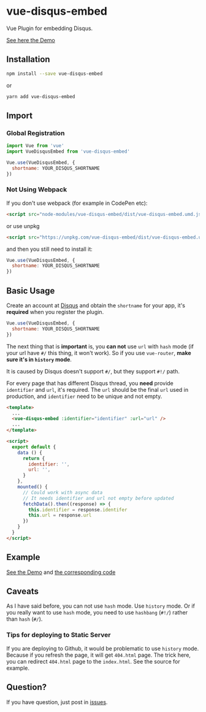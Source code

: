 # vue-disqus-embed
Vue Plugin for embedding Disqus.

[See here the Demo](https://alijaya.github.io/vue-disqus-embed/)

## Installation

```bash
npm install --save vue-disqus-embed
```

or

```bash
yarn add vue-disqus-embed
```

## Import

### Global Registration

```javascript
import Vue from 'vue'
import VueDisqusEmbed from 'vue-disqus-embed'

Vue.use(VueDisqusEmbed, {
  shortname: YOUR_DISQUS_SHORTNAME
})
```

### Not Using Webpack

If you don't use webpack (for example in CodePen etc):

```html
<script src="node-modules/vue-disqus-embed/dist/vue-disqus-embed.umd.js"></script>
```

or use unpkg

```html
<script src="https://unpkg.com/vue-disqus-embed/dist/vue-disqus-embed.umd.js"></script>
```

and then you still need to install it:

```javascript
Vue.use(VueDisqusEmbed, {
  shortname: YOUR_DISQUS_SHORTNAME
})
```

## Basic Usage

Create an account at [Disqus](https://disqus.com/) and obtain the `shortname` for your app, 
it's **required** when you register the plugin.

```javascript
Vue.use(VueDisqusEmbed, {
  shortname: YOUR_DISQUS_SHORTNAME
})
```

The next thing that is **important** is, you **can not** use `url` with `hash` mode (if your url have `#/` this thing, it won't work).
So if you use `vue-router`, **make sure it's in `history` mode**.

It is caused by Disqus doesn't support `#/`, but they support `#!/` path.

For every page that has different Disqus thread, you **need** provide `identifier` and `url`, it's required.
The `url` should be the final `url` used in production, and `identifier` need to be unique and not empty.

```html
<template>
  ...
  <vue-disqus-embed :identifier="identifier" :url="url" />
  ...
</template>

<script>
  export default {
    data () {
      return {
        identifier: '',
        url: '',
      }
    },
    mounted() {
      // Could work with async data
      // It needs identifier and url not empty before updated
      fetchData().then((response) => {
        this.identifier = response.identifer
        this.url = response.url
      })
    }
  }
</script>
```

## Example

[See the Demo](https://alijaya.github.io/vue-disqus-embed/) and [the corresponding code](https://github.com/alijaya/vue-disqus-embed/blob/master/src/views/Disqus.vue)

## Caveats

As I have said before, you can not use `hash` mode. Use `history` mode. Or if you really want to use `hash` mode, 
you need to use `hashbang` (`#!/`) rather than `hash` (`#/`).

### Tips for deploying to Static Server

If you are deploying to Github, it would be problematic to use `history` mode. Because if you refresh the page, it will get `404.html` page.
The trick here, you can redirect `404.html` page to the `index.html`. See the source for example.

## Question?

If you have question, just post in [issues](https://github.com/alijaya/vue-disqus-embed/issues).
